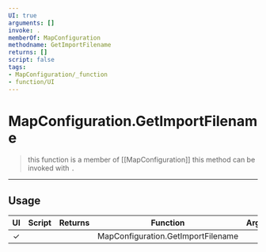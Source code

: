 ```yaml
---
UI: true
arguments: []
invoke: .
memberOf: MapConfiguration
methodname: GetImportFilename
returns: []
script: false
tags:
- MapConfiguration/_function
- function/UI
---
```

# MapConfiguration.GetImportFilename
> this function is a member of [[MapConfiguration]]
> this method can be invoked with `.`
-----
## Usage
|  UI | Script | Returns | Function | Arguments |
|:---:|:------:|-------:|:--------:|:---------|
|✓| ||MapConfiguration.GetImportFilename||
